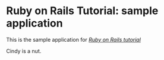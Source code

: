 # Ruby on Rails Tutorial: sample application

This is the sample application for [*Ruby on Rails tutorial*](http://railstutorial.org)

Cindy is a nut.
